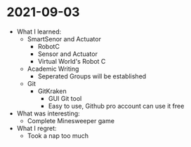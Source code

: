 # 2021-09-03

- What I learned:
  - SmartSenor and Actuator
    - RobotC
    - Sensor and Actuator
    - Virtual World's Robot C
  - Academic Writing
    - Seperated Groups will be established
  - Git
    - GitKraken
      - GUI Git tool
      - Easy to use, Github pro account can use it free 
- What was interesting: 
  - Complete Minesweeper game
- What I regret: 
  - Took a nap too much